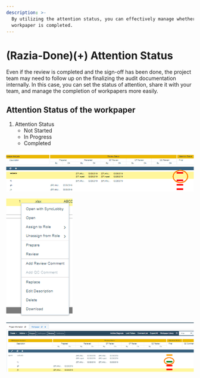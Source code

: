 ```yaml
---
description: >-
  By utilizing the attention status, you can effectively manage whether the
  workpaper is completed.
---
```


# \(Razia-Done\)\(+\) Attention Status

Even if the review is completed and the sign-off has been done, the project team may need to follow up on the finalizing the audit documentation internally. In this case, you can set the status of attention, share it with your team, and manage the completion of workpapers more easily.

## Attention Status of the workpaper

1. Attention Status
   * Not Started
   * In Progress
   * Completed

![1.Click the color button in the attention column of the corresponding workpaper.](../../../.gitbook/assets/image%20%2811%29.png)

![2.Change Attention Status accordingly](../../../.gitbook/assets/image.png)

![3. When the documentation is finalized, change the attention status as &quot;Completed&quot;.](../../../.gitbook/assets/image%20%2812%29.png)

